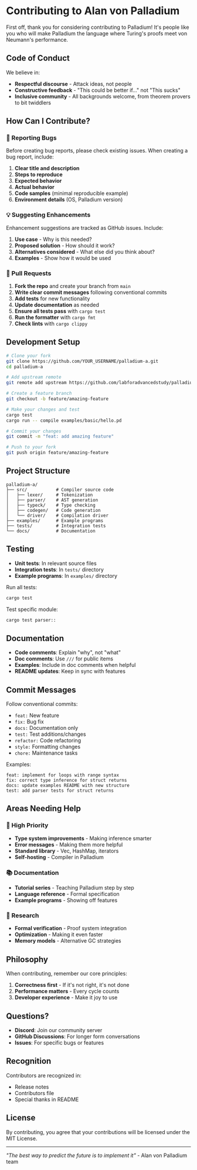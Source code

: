 # Contributing to Alan von Palladium

First off, thank you for considering contributing to Palladium! It's people like you who will make Palladium the language where Turing's proofs meet von Neumann's performance.

## Code of Conduct

We believe in:
- **Respectful discourse** - Attack ideas, not people
- **Constructive feedback** - "This could be better if..." not "This sucks"
- **Inclusive community** - All backgrounds welcome, from theorem provers to bit twiddlers

## How Can I Contribute?

### 🐛 Reporting Bugs

Before creating bug reports, please check existing issues. When creating a bug report, include:

1. **Clear title and description**
2. **Steps to reproduce**
3. **Expected behavior**
4. **Actual behavior**
5. **Code samples** (minimal reproducible example)
6. **Environment details** (OS, Palladium version)

### 💡 Suggesting Enhancements

Enhancement suggestions are tracked as GitHub issues. Include:

1. **Use case** - Why is this needed?
2. **Proposed solution** - How should it work?
3. **Alternatives considered** - What else did you think about?
4. **Examples** - Show how it would be used

### 🔧 Pull Requests

1. **Fork the repo** and create your branch from `main`
2. **Write clear commit messages** following conventional commits
3. **Add tests** for new functionality
4. **Update documentation** as needed
5. **Ensure all tests pass** with `cargo test`
6. **Run the formatter** with `cargo fmt`
7. **Check lints** with `cargo clippy`

## Development Setup

```bash
# Clone your fork
git clone https://github.com/YOUR_USERNAME/palladium-a.git
cd palladium-a

# Add upstream remote
git remote add upstream https://github.com/labforadvancedstudy/palladium-a.git

# Create a feature branch
git checkout -b feature/amazing-feature

# Make your changes and test
cargo test
cargo run -- compile examples/basic/hello.pd

# Commit your changes
git commit -m "feat: add amazing feature"

# Push to your fork
git push origin feature/amazing-feature
```

## Project Structure

```
palladium-a/
├── src/           # Compiler source code
│   ├── lexer/     # Tokenization
│   ├── parser/    # AST generation
│   ├── typeck/    # Type checking
│   ├── codegen/   # Code generation
│   └── driver/    # Compilation driver
├── examples/      # Example programs
├── tests/         # Integration tests
└── docs/          # Documentation
```

## Testing

- **Unit tests**: In relevant source files
- **Integration tests**: In `tests/` directory
- **Example programs**: In `examples/` directory

Run all tests:
```bash
cargo test
```

Test specific module:
```bash
cargo test parser::
```

## Documentation

- **Code comments**: Explain "why", not "what"
- **Doc comments**: Use `///` for public items
- **Examples**: Include in doc comments when helpful
- **README updates**: Keep in sync with features

## Commit Messages

Follow conventional commits:
- `feat:` New feature
- `fix:` Bug fix
- `docs:` Documentation only
- `test:` Test additions/changes
- `refactor:` Code refactoring
- `style:` Formatting changes
- `chore:` Maintenance tasks

Examples:
```
feat: implement for loops with range syntax
fix: correct type inference for struct returns
docs: update examples README with new structure
test: add parser tests for struct returns
```

## Areas Needing Help

### 🌟 High Priority
- **Type system improvements** - Making inference smarter
- **Error messages** - Making them more helpful
- **Standard library** - Vec, HashMap, iterators
- **Self-hosting** - Compiler in Palladium

### 📚 Documentation
- **Tutorial series** - Teaching Palladium step by step
- **Language reference** - Formal specification
- **Example programs** - Showing off features

### 🔬 Research
- **Formal verification** - Proof system integration
- **Optimization** - Making it even faster
- **Memory models** - Alternative GC strategies

## Philosophy

When contributing, remember our core principles:
1. **Correctness first** - If it's not right, it's not done
2. **Performance matters** - Every cycle counts
3. **Developer experience** - Make it joy to use

## Questions?

- **Discord**: Join our community server
- **GitHub Discussions**: For longer form conversations
- **Issues**: For specific bugs or features

## Recognition

Contributors are recognized in:
- Release notes
- Contributors file
- Special thanks in README

## License

By contributing, you agree that your contributions will be licensed under the MIT License.

---

*"The best way to predict the future is to implement it"* - Alan von Palladium team